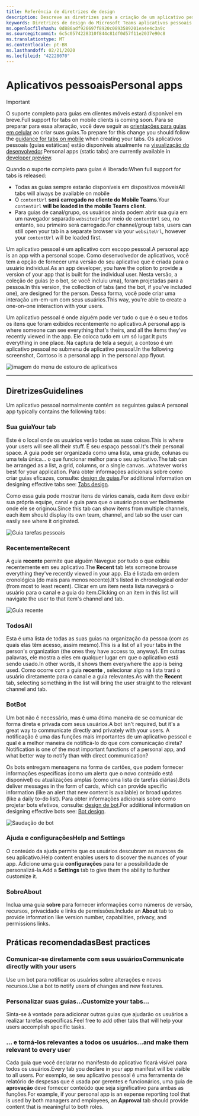 ```yaml
---
title: Referência de diretrizes de design
description: Descreve as diretrizes para a criação de um aplicativo pessoal
keywords: Diretrizes de design do Microsoft Teams aplicativos pessoais da estrutura de referência
ms.openlocfilehash: 0d886adf926697f8920c0893589201ea4e4c3a9c
ms.sourcegitcommit: 6c5c0574228310f844c81df0d57f11e2037e90c8
ms.translationtype: MT
ms.contentlocale: pt-BR
ms.lasthandoff: 02/21/2020
ms.locfileid: "42228070"
---
```

# <a name="personal-apps"></a><span data-ttu-id="af852-104">Aplicativos pessoais</span><span class="sxs-lookup"><span data-stu-id="af852-104">Personal apps</span></span>

> [!Important]
> <span data-ttu-id="af852-105">O suporte completo para guias em clientes móveis estará disponível em breve.</span><span class="sxs-lookup"><span data-stu-id="af852-105">Full support for tabs on mobile clients is coming soon.</span></span> <span data-ttu-id="af852-106">Para se preparar para essa alteração, você deve seguir as [orientações para guias em celular](~/tabs/design/tabs-mobile.md) ao criar suas guias.</span><span class="sxs-lookup"><span data-stu-id="af852-106">To prepare for this change you should follow the [guidance for tabs on mobile](~/tabs/design/tabs-mobile.md) when creating your tabs.</span></span> <span data-ttu-id="af852-107">Os aplicativos pessoais (guias estáticas) estão disponíveis atualmente na [visualização do desenvolvedor](~/resources/dev-preview/developer-preview-intro.md).</span><span class="sxs-lookup"><span data-stu-id="af852-107">Personal apps (static tabs) are currently available in [developer preview](~/resources/dev-preview/developer-preview-intro.md).</span></span>
>
> <span data-ttu-id="af852-108">Quando o suporte completo para guias é liberado:</span><span class="sxs-lookup"><span data-stu-id="af852-108">When full support for tabs is released:</span></span>
>
> * <span data-ttu-id="af852-109">Todas as guias sempre estarão disponíveis em dispositivos móveis</span><span class="sxs-lookup"><span data-stu-id="af852-109">All tabs will always be available on mobile</span></span>
> * <span data-ttu-id="af852-110">O `contentUrl` **será carregado no cliente do Mobile Teams**.</span><span class="sxs-lookup"><span data-stu-id="af852-110">Your `contentUrl` **will be loaded in the mobile Teams client**.</span></span>
> * <span data-ttu-id="af852-111">Para guias de canal/grupo, os usuários ainda podem abrir sua guia em um navegador separado `websiteUrl`por meio de `contentUrl` seu, no entanto, seu primeiro será carregado.</span><span class="sxs-lookup"><span data-stu-id="af852-111">For channel/group tabs, users can still open your tab in a separate browser via your `websiteUrl`, however your `contentUrl` will be loaded first.</span></span>

<span data-ttu-id="af852-112">Um aplicativo pessoal é um aplicativo com escopo pessoal.</span><span class="sxs-lookup"><span data-stu-id="af852-112">A personal app is an app with a personal scope.</span></span> <span data-ttu-id="af852-113">Como desenvolvedor de aplicativos, você tem a opção de fornecer uma versão do seu aplicativo que é criada para o usuário individual.</span><span class="sxs-lookup"><span data-stu-id="af852-113">As an app developer, you have the option to provide a version of your app that is built for the individual user.</span></span> <span data-ttu-id="af852-114">Nesta versão, a coleção de guias (e o bot, se você incluiu uma), foram projetadas para a pessoa.</span><span class="sxs-lookup"><span data-stu-id="af852-114">In this version, the collection of tabs (and the bot, if you've included one), are designed for the person.</span></span> <span data-ttu-id="af852-115">Dessa forma, você pode criar uma interação um-em-um com seus usuários.</span><span class="sxs-lookup"><span data-stu-id="af852-115">This way, you're able to create a one-on-one interaction with your users.</span></span>

<span data-ttu-id="af852-116">Um aplicativo pessoal é onde alguém pode ver tudo o que é o seu e todos os itens que foram exibidos recentemente no aplicativo.</span><span class="sxs-lookup"><span data-stu-id="af852-116">A personal app is where someone can see everything that's theirs, and all the items they've recently viewed in the app.</span></span> <span data-ttu-id="af852-117">Ele coloca tudo em um só lugar.</span><span class="sxs-lookup"><span data-stu-id="af852-117">It puts everything in one place.</span></span> <span data-ttu-id="af852-118">Na captura de tela a seguir, a contoso é um aplicativo pessoal no submenu de aplicativo pessoal.</span><span class="sxs-lookup"><span data-stu-id="af852-118">In the following screenshot, Contoso is a personal app in the personal app flyout.</span></span>

![imagem do menu de estouro de aplicativos](~/assets/images/Personal-apps-App-flyout.png)

---

## <a name="guidelines"></a><span data-ttu-id="af852-120">Diretrizes</span><span class="sxs-lookup"><span data-stu-id="af852-120">Guidelines</span></span>

<span data-ttu-id="af852-121">Um aplicativo pessoal normalmente contém as seguintes guias:</span><span class="sxs-lookup"><span data-stu-id="af852-121">A personal app typically contains the following tabs:</span></span>

### <a name="your-tab"></a><span data-ttu-id="af852-122">Sua guia</span><span class="sxs-lookup"><span data-stu-id="af852-122">Your tab</span></span>

<span data-ttu-id="af852-123">Este é o local onde os usuários verão todas as suas coisas.</span><span class="sxs-lookup"><span data-stu-id="af852-123">This is where your users will see all their stuff.</span></span> <span data-ttu-id="af852-124">É seu espaço pessoal.</span><span class="sxs-lookup"><span data-stu-id="af852-124">It's their personal space.</span></span> <span data-ttu-id="af852-125">A guia pode ser organizada como uma lista, uma grade, colunas ou uma tela única... o que funcionar melhor para o seu aplicativo.</span><span class="sxs-lookup"><span data-stu-id="af852-125">The tab can be arranged as a list, a grid, columns, or a single canvas...whatever works best for your application.</span></span> <span data-ttu-id="af852-126">Para obter informações adicionais sobre como criar guias eficazes, consulte: [design de guias](../../tabs/design/tabs.md).</span><span class="sxs-lookup"><span data-stu-id="af852-126">For additional information on designing effective tabs see: [Tabs design](../../tabs/design/tabs.md).</span></span>

<span data-ttu-id="af852-127">Como essa guia pode mostrar itens de vários canais, cada item deve exibir sua própria equipe, canal e guia para que o usuário possa ver facilmente onde ele se originou.</span><span class="sxs-lookup"><span data-stu-id="af852-127">Since this tab can show items from multiple channels, each item should display its own team, channel, and tab so the user can easily see where it originated.</span></span>

![Guia tarefas pessoais](~/assets/images/Personal-apps-MY-tab.png)

### <a name="recent"></a><span data-ttu-id="af852-129">Recentemente</span><span class="sxs-lookup"><span data-stu-id="af852-129">Recent</span></span>

<span data-ttu-id="af852-130">A guia **recente** permite que alguém Navegue por tudo o que exibiu recentemente em seu aplicativo.</span><span class="sxs-lookup"><span data-stu-id="af852-130">The **Recent** tab lets someone browse everything they've recently viewed in your app.</span></span> <span data-ttu-id="af852-131">Ela é listada em ordem cronológica (do mais para menos recente).</span><span class="sxs-lookup"><span data-stu-id="af852-131">It's listed in chronological order (from most to least recent).</span></span> <span data-ttu-id="af852-132">Clicar em um item nesta lista navegará o usuário para o canal e a guia do item.</span><span class="sxs-lookup"><span data-stu-id="af852-132">Clicking on an item in this list will navigate the user to that item's channel and tab.</span></span>

![Guia recente](~/assets/images/Personal-apps-Recent-tab.png)

### <a name="all"></a><span data-ttu-id="af852-134">Todos</span><span class="sxs-lookup"><span data-stu-id="af852-134">All</span></span>

<span data-ttu-id="af852-135">Esta é uma lista de todas as suas guias na organização da pessoa (com as quais elas têm acesso, assim mesmo).</span><span class="sxs-lookup"><span data-stu-id="af852-135">This is a list of all your tabs in the person's organization (the ones they have access to, anyway).</span></span> <span data-ttu-id="af852-136">Em outras palavras, ele mostra a eles em qualquer lugar em que o aplicativo está sendo usado.</span><span class="sxs-lookup"><span data-stu-id="af852-136">In other words, it shows them everywhere the app is being used.</span></span> <span data-ttu-id="af852-137">Como ocorre com a guia **recente** , selecionar algo na lista trará o usuário diretamente para o canal e a guia relevantes.</span><span class="sxs-lookup"><span data-stu-id="af852-137">As with the **Recent** tab, selecting something in the list will bring the user straight to the relevant channel and tab.</span></span>

### <a name="bot"></a><span data-ttu-id="af852-138">Bot</span><span class="sxs-lookup"><span data-stu-id="af852-138">Bot</span></span>

<span data-ttu-id="af852-139">Um bot não é necessário, mas é uma ótima maneira de se comunicar de forma direta e privada com seus usuários.</span><span class="sxs-lookup"><span data-stu-id="af852-139">A bot isn't required, but it's a great way to communicate directly and privately with your users.</span></span> <span data-ttu-id="af852-140">A notificação é uma das funções mais importantes de um aplicativo pessoal e qual é a melhor maneira de notificá-lo do que com comunicação direta?</span><span class="sxs-lookup"><span data-stu-id="af852-140">Notification is one of the most important functions of a personal app, and what better way to notify than with direct communication?</span></span>

<span data-ttu-id="af852-141">Os bots entregam mensagens na forma de cartões, que podem fornecer informações específicas (como um alerta que o novo conteúdo está disponível) ou atualizações amplas (como uma lista de tarefas diárias).</span><span class="sxs-lookup"><span data-stu-id="af852-141">Bots deliver messages in the form of cards, which can provide specific information (like an alert that new content is available) or broad updates (like a daily to-do list).</span></span> <span data-ttu-id="af852-142">Para obter informações adicionais sobre como projetar bots efetivos, consulte: [design de bot](../../bots/design/bots.md).</span><span class="sxs-lookup"><span data-stu-id="af852-142">For additional information on designing effective bots see: [Bot design](../../bots/design/bots.md).</span></span>

![Saudação de bot](~/assets/images/Personal-apps-Bot.png)

### <a name="help-and-settings"></a><span data-ttu-id="af852-144">Ajuda e configurações</span><span class="sxs-lookup"><span data-stu-id="af852-144">Help and Settings</span></span>

<span data-ttu-id="af852-145">O conteúdo da ajuda permite que os usuários descubram as nuances de seu aplicativo.</span><span class="sxs-lookup"><span data-stu-id="af852-145">Help content enables users to discover the nuances of your app.</span></span> <span data-ttu-id="af852-146">Adicione uma guia **configurações** para ter a possibilidade de personalizá-la.</span><span class="sxs-lookup"><span data-stu-id="af852-146">Add a **Settings** tab to give them the ability to further customize it.</span></span>

### <a name="about"></a><span data-ttu-id="af852-147">Sobre</span><span class="sxs-lookup"><span data-stu-id="af852-147">About</span></span>

<span data-ttu-id="af852-148">Inclua uma guia **sobre** para fornecer informações como números de versão, recursos, privacidade e links de permissões.</span><span class="sxs-lookup"><span data-stu-id="af852-148">Include an **About** tab to provide information like version number, capabilities, privacy, and permissions links.</span></span>

## <a name="best-practices"></a><span data-ttu-id="af852-149">Práticas recomendadas</span><span class="sxs-lookup"><span data-stu-id="af852-149">Best practices</span></span>

### <a name="communicate-directly-with-your-users"></a><span data-ttu-id="af852-150">Comunicar-se diretamente com seus usuários</span><span class="sxs-lookup"><span data-stu-id="af852-150">Communicate directly with your users</span></span>

<span data-ttu-id="af852-151">Use um bot para notificar os usuários sobre alterações e novos recursos.</span><span class="sxs-lookup"><span data-stu-id="af852-151">Use a bot to notify users of changes and new features.</span></span>

### <a name="customize-your-tabs"></a><span data-ttu-id="af852-152">Personalizar suas guias...</span><span class="sxs-lookup"><span data-stu-id="af852-152">Customize your tabs...</span></span>

<span data-ttu-id="af852-153">Sinta-se à vontade para adicionar outras guias que ajudarão os usuários a realizar tarefas específicas.</span><span class="sxs-lookup"><span data-stu-id="af852-153">Feel free to add other tabs that will help your users accomplish specific tasks.</span></span>

### <a name="and-make-them-relevant-to-every-user"></a><span data-ttu-id="af852-154">... e torná-los relevantes a todos os usuários</span><span class="sxs-lookup"><span data-stu-id="af852-154">...and make them relevant to every user</span></span>

<span data-ttu-id="af852-155">Cada guia que você declarar no manifesto do aplicativo ficará visível para todos os usuários.</span><span class="sxs-lookup"><span data-stu-id="af852-155">Every tab you declare in your app manifest will be visible to all users.</span></span> <span data-ttu-id="af852-156">Por exemplo, se seu aplicativo pessoal é uma ferramenta de relatório de despesas que é usada por gerentes e funcionários, uma guia de **aprovação** deve fornecer conteúdo que seja significativo para ambas as funções.</span><span class="sxs-lookup"><span data-stu-id="af852-156">For example, if your personal app is an expense reporting tool that is used by both managers and employees, an **Approval** tab should provide content that is meaningful to both roles.</span></span>
